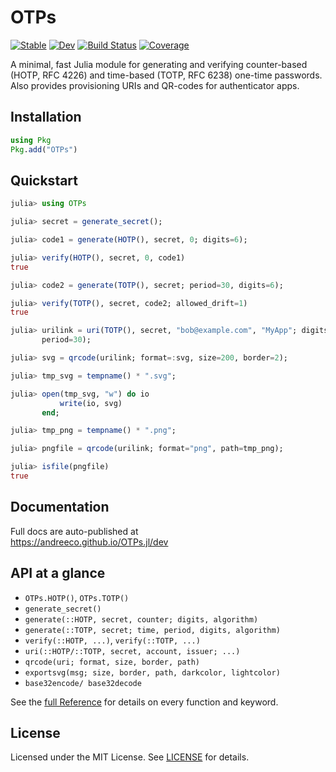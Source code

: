 # OTPs

[![Stable](https://img.shields.io/badge/docs-stable-blue.svg)](https://andreeco.github.io/OTPs.jl/stable/)
[![Dev](https://img.shields.io/badge/docs-dev-blue.svg)](https://andreeco.github.io/OTPs.jl/dev/)
[![Build Status](https://github.com/andreeco/OTPs.jl/actions/workflows/CI.yml/badge.svg?branch=main)](https://github.com/andreeco/OTPs.jl/actions/workflows/CI.yml?query=branch%3Amain)
[![Coverage](https://codecov.io/gh/andreeco/OTPs.jl/branch/main/graph/badge.svg)](https://codecov.io/gh/andreeco/OTPs.jl)

A minimal, fast Julia module for generating and verifying
counter-based (HOTP, RFC 4226) and time-based (TOTP, RFC 6238)
one-time passwords.  Also provides provisioning URIs and QR-codes
for authenticator apps.

## Installation

```julia
using Pkg
Pkg.add("OTPs")
```

## Quickstart

```julia
julia> using OTPs

julia> secret = generate_secret();

julia> code1 = generate(HOTP(), secret, 0; digits=6);

julia> verify(HOTP(), secret, 0, code1)
true

julia> code2 = generate(TOTP(), secret; period=30, digits=6);

julia> verify(TOTP(), secret, code2; allowed_drift=1)
true

julia> urilink = uri(TOTP(), secret, "bob@example.com", "MyApp"; digits=6, 
       period=30);

julia> svg = qrcode(urilink; format=:svg, size=200, border=2);

julia> tmp_svg = tempname() * ".svg";

julia> open(tmp_svg, "w") do io
           write(io, svg)
       end;

julia> tmp_png = tempname() * ".png";

julia> pngfile = qrcode(urilink; format="png", path=tmp_png);

julia> isfile(pngfile)
true
```

## Documentation

Full docs are auto-published at  
https://andreeco.github.io/OTPs.jl/dev

## API at a glance

- `OTPs.HOTP()`, `OTPs.TOTP()`  
- `generate_secret()`  
- `generate(::HOTP, secret, counter; digits, algorithm)`  
- `generate(::TOTP, secret; time, period, digits, algorithm)`  
- `verify(::HOTP, ...)`, `verify(::TOTP, ...)`  
- `uri(::HOTP/::TOTP, secret, account, issuer; ...)`  
- `qrcode(uri; format, size, border, path)`  
- `exportsvg(msg; size, border, path, darkcolor, lightcolor)`  
- `base32encode/ base32decode`

See the [full Reference](https://andreeco.github.io/OTPs.jl/dev/api/) for 
details on every function and keyword.

## License

Licensed under the MIT License. See [LICENSE](LICENSE) for details.